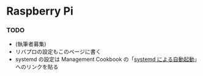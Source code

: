 # Raspberry Pi

### TODO

* \(執筆者募集\)
* リバプロの設定もこのページに書く
* systemd の設定は Management Cookbook の「[systemd による自動起動](../management-cookbook/systemd-niyoru.md)」へのリンクを貼る

